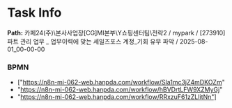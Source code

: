 # Task Info

**Path:** 카페24(주)\본사사업장\[CG]MI본부\Y쇼핑센터팀\전략2 / mypark / [273910] 파트 관리 업무 _ 업무이력에 맞는 세일즈포스 계정_기회 유무 파악 / 2025-08-01_00-00-00

### BPMN
- ["https://n8n-mi-062-web.hanpda.com/workflow/Sla1mc3jZ4mDKOZm"
- "https://n8n-mi-062-web.hanpda.com/workflow/hBVDrtLFW9XZMyGj"
- "https://n8n-mi-062-web.hanpda.com/workflow/RRxzuF61zZLIitNn"]

